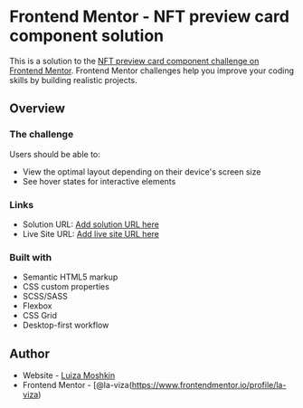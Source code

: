 # Frontend Mentor - NFT preview card component solution

This is a solution to the [NFT preview card component challenge on Frontend Mentor](https://www.frontendmentor.io/challenges/nft-preview-card-component-SbdUL_w0U). Frontend Mentor challenges help you improve your coding skills by building realistic projects. 


## Overview

### The challenge

Users should be able to:

- View the optimal layout depending on their device's screen size
- See hover states for interactive elements


### Links

- Solution URL: [Add solution URL here](https://your-solution-url.com)
- Live Site URL: [Add live site URL here](https://your-live-site-url.com)


### Built with

- Semantic HTML5 markup
- CSS custom properties
- SCSS/SASS
- Flexbox
- CSS Grid
- Desktop-first workflow


## Author

- Website - [Luiza Moshkin](https://sharp-sinoussi-5ad738.netlify.app/)
- Frontend Mentor - [@la-viza(https://www.frontendmentor.io/profile/la-viza)




